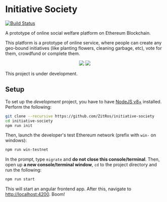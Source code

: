 # Initiative Society

[![Build Status](https://travis-ci.org/ZitRos/initiative-society.svg?branch=master)](https://travis-ci.org/ZitRos/initiative-society)

A prototype of online social welfare platform on Ethereum Blockchain.

This platform is a prototype of online service, where people can create any
geo-bound initiatives (like planting flowers, cleaning garbage, etc), vote
for them, crowdfund or complete them.

<p align="center">
  <img src="https://user-images.githubusercontent.com/4989256/34041876-bd65278e-e1a2-11e7-8dd8-989ec8c5c243.png">
  <img src="https://user-images.githubusercontent.com/4989256/34157000-56ec84ec-e4c8-11e7-9b6b-d4bb3a1932f8.png">
</p>

This project is under development.

Setup
-----

To set up the _development_ project, you have to have [NodeJS v8+](https://nodejs.org) installed. 
Perform the following:

```bash
git clone --recursive https://github.com/ZitRos/initiative-society
cd initiative-society
npm run init
```

Then, launch the developer's test Ethereum network (prefix with `win-` on windows):

```bash
npm run win-testnet
```

In the prompt, type `migrate` and **do not close this console/terminal**. Then, open up
**a new console/terminal window**, `cd` to the project directory and run the following:

```bash
npm run start
```

This will start an angular frontend app. After this, navigate to
[http://localhost:4200](http://localhost:4200). Boom!
